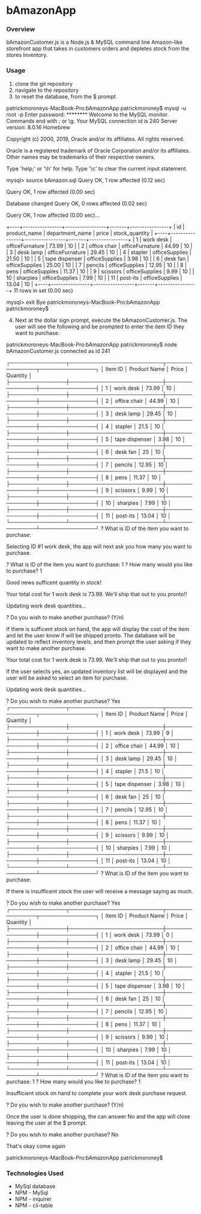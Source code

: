 # bAmazonApp

### Overview

bAmazonCustomer.js is a Node.js & MySQL command line Amazon-like storefront app that takes in customers orders and depletes stock from the stores Inventory. 

### Usage

1) clone the git repository
2) navigate to the repository
3) to reset the database, from the $ prompt 

patrickmoroneys-MacBook-Pro:bAmazonApp patrickmoroney$ mysql -u root -p
Enter password: ********
Welcome to the MySQL monitor.  Commands end with ; or \g.
Your MySQL connection id is 240
Server version: 8.0.16 Homebrew

Copyright (c) 2000, 2019, Oracle and/or its affiliates. All rights reserved.

Oracle is a registered trademark of Oracle Corporation and/or its
affiliates. Other names may be trademarks of their respective
owners.

Type 'help;' or '\h' for help. Type '\c' to clear the current input statement.

mysql> source bAmazon.sql
Query OK, 1 row affected (0.12 sec)

Query OK, 1 row affected (0.00 sec)

Database changed
Query OK, 0 rows affected (0.02 sec)

Query OK, 1 row affected (0.00 sec)...


+----+----------------+-----------------+-------+----------------+
| id | product_name   | department_name | price | stock_quantity |
+----+----------------+-----------------+-------+----------------+
|  1 | work desk      | officeFurnature | 73.99 |             10 |
|  2 | office chair   | officeFurnature | 44.99 |             10 |
|  3 | desk lamp      | officeFurnature | 29.45 |             10 |
|  4 | stapler        | officeSupplies  | 21.50 |             10 |
|  5 | tape dispenser | officeSupplies  |  3.98 |             10 |
|  6 | desk fan       | officeSupplies  | 25.00 |             10 |
|  7 | pencils        | officeSupplies  | 12.95 |             10 |
|  8 | pens           | officeSupplies  | 11.37 |             10 |
|  9 | scissors       | officeSupplies  |  9.99 |             10 |
| 10 | sharpies       | officeSupplies  |  7.99 |             10 |
| 11 | post-its       | officeSupplies  | 13.04 |             10 |
+----+----------------+-----------------+-------+----------------+
11 rows in set (0.00 sec)

mysql> exit
Bye
patrickmoroneys-MacBook-Pro:bAmazonApp patrickmoroney$

4) Next at the dollar sign prompt, execute the bAmazonCustomer.js.  The user will see the following and be prompted to enter the item ID they want to purchase.

patrickmoroneys-MacBook-Pro:bAmazonApp patrickmoroney$ node bAmazonCustomer.js 
connected as id 241

┌───────────────┬─────────────────────────┬───────────────┬───────────────┐
│ Item ID       │ Product Name            │ Price         │ Quantity      │
├───────────────┼─────────────────────────┼───────────────┼───────────────┤
│ 1             │ work desk               │ 73.99         │ 10            │
├───────────────┼─────────────────────────┼───────────────┼───────────────┤
│ 2             │ office chair            │ 44.99         │ 10            │
├───────────────┼─────────────────────────┼───────────────┼───────────────┤
│ 3             │ desk lamp               │ 29.45         │ 10            │
├───────────────┼─────────────────────────┼───────────────┼───────────────┤
│ 4             │ stapler                 │ 21.5          │ 10            │
├───────────────┼─────────────────────────┼───────────────┼───────────────┤
│ 5             │ tape dispenser          │ 3.98          │ 10            │
├───────────────┼─────────────────────────┼───────────────┼───────────────┤
│ 6             │ desk fan                │ 25            │ 10            │
├───────────────┼─────────────────────────┼───────────────┼───────────────┤
│ 7             │ pencils                 │ 12.95         │ 10            │
├───────────────┼─────────────────────────┼───────────────┼───────────────┤
│ 8             │ pens                    │ 11.37         │ 10            │
├───────────────┼─────────────────────────┼───────────────┼───────────────┤
│ 9             │ scissors                │ 9.99          │ 10            │
├───────────────┼─────────────────────────┼───────────────┼───────────────┤
│ 10            │ sharpies                │ 7.99          │ 10            │
├───────────────┼─────────────────────────┼───────────────┼───────────────┤
│ 11            │ post-its                │ 13.04         │ 10            │
└───────────────┴─────────────────────────┴───────────────┴───────────────┘
? What is ID of the item you want to purchase: 

Selecting ID #1 work desk, the app will next ask you how many you want to purchase.

? What is ID of the item you want to purchase:  1
? How many would you like to purchase? 1

Good news sufficent quantity in stock!


Your total cost for 1 work desk is 73.99.  We'll ship that out to you pronto!!


Updating work desk quantities...

? Do you wish to make another purchase?  (Y/n) 

If there is sufficent stock on hand, the app will display the cost of the item and let the user know if will be shipped pronto. The database will be updated to reflect inventory levels, and then prompt the user asking if they want to make another purchase.

Your total cost for 1 work desk is 73.99.  We'll ship that out to you pronto!!

If the user selects yes, an updated inventory list will be displayed and the user will be asked to select an item for purchase.

Updating work desk quantities...

? Do you wish to make another purchase?  Yes
┌───────────────┬─────────────────────────┬───────────────┬───────────────┐
│ Item ID       │ Product Name            │ Price         │ Quantity      │
├───────────────┼─────────────────────────┼───────────────┼───────────────┤
│ 1             │ work desk               │ 73.99         │ 9             │
├───────────────┼─────────────────────────┼───────────────┼───────────────┤
│ 2             │ office chair            │ 44.99         │ 10            │
├───────────────┼─────────────────────────┼───────────────┼───────────────┤
│ 3             │ desk lamp               │ 29.45         │ 10            │
├───────────────┼─────────────────────────┼───────────────┼───────────────┤
│ 4             │ stapler                 │ 21.5          │ 10            │
├───────────────┼─────────────────────────┼───────────────┼───────────────┤
│ 5             │ tape dispenser          │ 3.98          │ 10            │
├───────────────┼─────────────────────────┼───────────────┼───────────────┤
│ 6             │ desk fan                │ 25            │ 10            │
├───────────────┼─────────────────────────┼───────────────┼───────────────┤
│ 7             │ pencils                 │ 12.95         │ 10            │
├───────────────┼─────────────────────────┼───────────────┼───────────────┤
│ 8             │ pens                    │ 11.37         │ 10            │
├───────────────┼─────────────────────────┼───────────────┼───────────────┤
│ 9             │ scissors                │ 9.99          │ 10            │
├───────────────┼─────────────────────────┼───────────────┼───────────────┤
│ 10            │ sharpies                │ 7.99          │ 10            │
├───────────────┼─────────────────────────┼───────────────┼───────────────┤
│ 11            │ post-its                │ 13.04         │ 10            │
└───────────────┴─────────────────────────┴───────────────┴───────────────┘
? What is ID of the item you want to purchase:  

If there is insufficent stock the user will receive a message saying as much.

? Do you wish to make another purchase?  Yes
┌───────────────┬─────────────────────────┬───────────────┬───────────────┐
│ Item ID       │ Product Name            │ Price         │ Quantity      │
├───────────────┼─────────────────────────┼───────────────┼───────────────┤
│ 1             │ work desk               │ 73.99         │ 0             │
├───────────────┼─────────────────────────┼───────────────┼───────────────┤
│ 2             │ office chair            │ 44.99         │ 10            │
├───────────────┼─────────────────────────┼───────────────┼───────────────┤
│ 3             │ desk lamp               │ 29.45         │ 10            │
├───────────────┼─────────────────────────┼───────────────┼───────────────┤
│ 4             │ stapler                 │ 21.5          │ 10            │
├───────────────┼─────────────────────────┼───────────────┼───────────────┤
│ 5             │ tape dispenser          │ 3.98          │ 10            │
├───────────────┼─────────────────────────┼───────────────┼───────────────┤
│ 6             │ desk fan                │ 25            │ 10            │
├───────────────┼─────────────────────────┼───────────────┼───────────────┤
│ 7             │ pencils                 │ 12.95         │ 10            │
├───────────────┼─────────────────────────┼───────────────┼───────────────┤
│ 8             │ pens                    │ 11.37         │ 10            │
├───────────────┼─────────────────────────┼───────────────┼───────────────┤
│ 9             │ scissors                │ 9.99          │ 10            │
├───────────────┼─────────────────────────┼───────────────┼───────────────┤
│ 10            │ sharpies                │ 7.99          │ 10            │
├───────────────┼─────────────────────────┼───────────────┼───────────────┤
│ 11            │ post-its                │ 13.04         │ 10            │
└───────────────┴─────────────────────────┴───────────────┴───────────────┘
? What is ID of the item you want to purchase:  1
? How many would you like to purchase? 1

Insufficient stock on hand to complete your work desk purchase request.

? Do you wish to make another purchase?  (Y/n)

Once the user is done shopping, the can answer No and the app will close leaving the user at the $ prompt.

? Do you wish to make another purchase?  No

That's okay come again

patrickmoroneys-MacBook-Pro:bAmazonApp patrickmoroney$ 

### Technologies Used

- MySql database
- NPM - MySql
- NPM - inquirer
- NPM - cli-table









